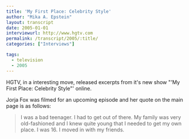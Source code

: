 ```yaml
---
title: 'My First Place: Celebrity Style'
author: "Mika A. Epstein"
layout: transcript
date: 2005-01-01
interviewurl: http://www.hgtv.com  
permalink: /transcript/2005/:title/
categories: ["Interviews"]

tags:
  - television
  - 2005
---
```


HGTV, in a interesting move, released excerpts from it's new show "'My First Place: Celebrity Style"' online.

Jorja Fox was filmed for an upcoming episode and her quote on the main page is as follows:

> I was a bad teenager. I had to get out of there. My family was very old-fashioned and I knew quite young that I needed to get my own place. I was 16. I moved in with my friends. 